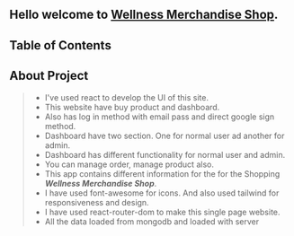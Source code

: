 
## Hello welcome to [Wellness Merchandise Shop](https://wellness-merchandise-shop.netlify.app/).

## Table of Contents





## About Project

> - I've used react to develop the UI of this site.
> - This website have buy product and dashboard.
> - Also has log in method with email pass and direct google sign method.
> - Dashboard have two section. One for normal user ad another for admin.
> - Dashboard has different functionality for normal user and admin.
> - You can manage order, manage product also.
> - This app contains different information for the for the Shopping <em><strong>Wellness Merchandise Shop</strong></em>.
> - I have used font-awesome for icons. And also used tailwind for responsiveness and design.
> - I have used react-router-dom to make this single page website.
> - All the data loaded from mongodb and loaded with server
